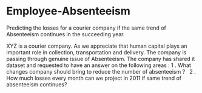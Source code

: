 # Employee-Absenteeism
Predicting the losses for a courier company if the same trend of Absenteeism continues in the succeeding year.

XYZ is a courier company. As we appreciate that human capital plays an important role in collection, transportation and delivery. The company is passing through genuine issue of Absenteeism. The company has shared it dataset and requested to have an answer on the following areas : 1 . What changes company should bring to reduce the number of absenteeism ?   2 . How much losses every month can we project in 2011 if same trend of absenteeism continues?
